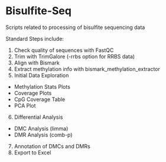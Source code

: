 # Bisulfite-Seq
Scripts related to processing of bisulfite sequencing data

Standard Steps include:
1. Check quality of sequences with FastQC
2. Trim with TrimGalore (-rrbs option for RRBS data)
3. Align with Bismark
4. Extract methylation info with bismark_methylation_extractor
5. Initial Data Exploration
  - Methylation Stats Plots
  - Coverage Plots
  - CpG Coverage Table
  - PCA Plot
6. Differential Analysis
  - DMC Analysis (limma)
  - DMR Analysis (comb-p)
7. Annotation of DMCs and DMRs
8. Export to Excel
